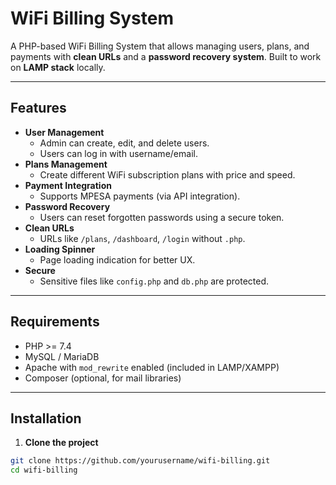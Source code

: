 # WiFi Billing System

A PHP-based WiFi Billing System that allows managing users, plans, and payments with **clean URLs** and a **password recovery system**. Built to work on **LAMP stack** locally.

---

## Features

- **User Management**
  - Admin can create, edit, and delete users.
  - Users can log in with username/email.
- **Plans Management**
  - Create different WiFi subscription plans with price and speed.
- **Payment Integration**
  - Supports MPESA payments (via API integration).
- **Password Recovery**
  - Users can reset forgotten passwords using a secure token.
- **Clean URLs**
  - URLs like `/plans`, `/dashboard`, `/login` without `.php`.
- **Loading Spinner**
  - Page loading indication for better UX.
- **Secure**
  - Sensitive files like `config.php` and `db.php` are protected.
  
---

## Requirements

- PHP >= 7.4
- MySQL / MariaDB
- Apache with `mod_rewrite` enabled (included in LAMP/XAMPP)
- Composer (optional, for mail libraries)

---

## Installation

1. **Clone the project**
```bash
git clone https://github.com/yourusername/wifi-billing.git
cd wifi-billing
